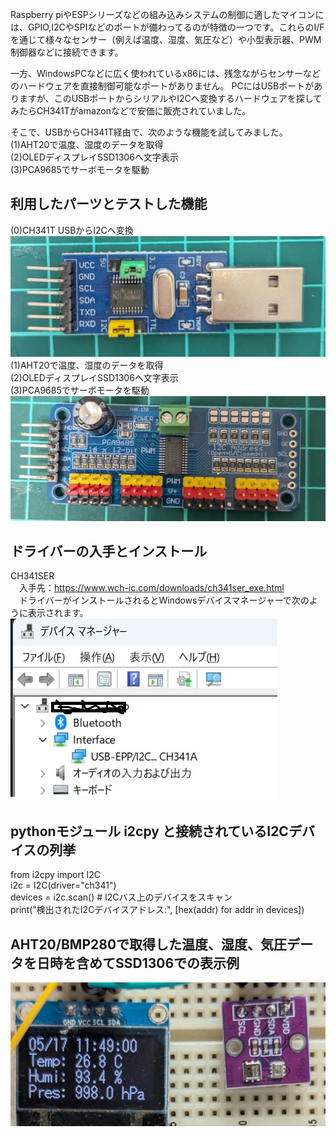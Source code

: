 Raspberry piやESPシリーズなどの組み込みシステムの制御に適したマイコンには、GPIO,I2CやSPIなどのポートが備わってるのが特徴の一つです。これらのI/Fを通じて様々なセンサー（例えば温度、湿度、気圧など）や小型表示器、PWM制御器などに接続できます。  

一方、WindowsPCなどに広く使われているx86には、残念ながらセンサーなどのハードウェアを直接制御可能なポートがありません。 
PCにはUSBポートがありますが、このUSBポートからシリアルやI2Cへ変換するハードウェアを探してみたらCH341Tがamazonなどで安価に販売されていました。

そこで、USBからCH341T経由で、次のような機能を試してみました。  
(1)AHT20で温度、湿度のデータを取得  
(2)OLEDディスプレイSSD1306へ文字表示  
(3)PCA9685でサーボモータを駆動  

## 利用したパーツとテストした機能   
(0)CH341T USBからI2Cへ変換  
![PICT](images/CH341USB.jpg)   
(1)AHT20で温度、湿度のデータを取得  
(2)OLEDディスプレイSSD1306へ文字表示  
(3)PCA9685でサーボモータを駆動  
![PICT](images/PCA9685.jpg)   
## ドライバーの入手とインストール  
  CH341SER  
　入手先：https://www.wch-ic.com/downloads/ch341ser_exe.html  
　ドライバーがインストールされるとWindowsデバイスマネージャーで次のように表示されます。  
![PICT](images/CH341T.jpg)   

## pythonモジュール i2cpy と接続されているI2Cデバイスの列挙  

from i2cpy import I2C  
i2c = I2C(driver="ch341")  
devices = i2c.scan()  # I2Cバス上のデバイスをスキャン  
print("検出されたI2Cデバイスアドレス:", [hex(addr) for addr in devices])  

## AHT20/BMP280で取得した温度、湿度、気圧データを日時を含めてSSD1306での表示例  
![PICT](images/SSD1306_AHT20.jpg)   
